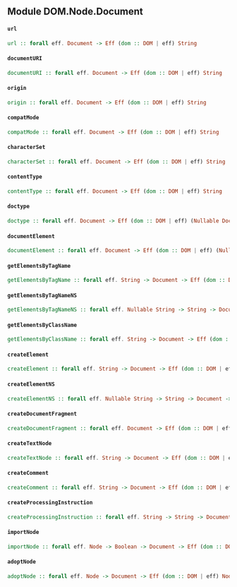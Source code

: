 ## Module DOM.Node.Document

#### `url`

``` purescript
url :: forall eff. Document -> Eff (dom :: DOM | eff) String
```

#### `documentURI`

``` purescript
documentURI :: forall eff. Document -> Eff (dom :: DOM | eff) String
```

#### `origin`

``` purescript
origin :: forall eff. Document -> Eff (dom :: DOM | eff) String
```

#### `compatMode`

``` purescript
compatMode :: forall eff. Document -> Eff (dom :: DOM | eff) String
```

#### `characterSet`

``` purescript
characterSet :: forall eff. Document -> Eff (dom :: DOM | eff) String
```

#### `contentType`

``` purescript
contentType :: forall eff. Document -> Eff (dom :: DOM | eff) String
```

#### `doctype`

``` purescript
doctype :: forall eff. Document -> Eff (dom :: DOM | eff) (Nullable DocumentType)
```

#### `documentElement`

``` purescript
documentElement :: forall eff. Document -> Eff (dom :: DOM | eff) (Nullable Element)
```

#### `getElementsByTagName`

``` purescript
getElementsByTagName :: forall eff. String -> Document -> Eff (dom :: DOM | eff) HTMLCollection
```

#### `getElementsByTagNameNS`

``` purescript
getElementsByTagNameNS :: forall eff. Nullable String -> String -> Document -> Eff (dom :: DOM | eff) HTMLCollection
```

#### `getElementsByClassName`

``` purescript
getElementsByClassName :: forall eff. String -> Document -> Eff (dom :: DOM | eff) HTMLCollection
```

#### `createElement`

``` purescript
createElement :: forall eff. String -> Document -> Eff (dom :: DOM | eff) Element
```

#### `createElementNS`

``` purescript
createElementNS :: forall eff. Nullable String -> String -> Document -> Eff (dom :: DOM | eff) Element
```

#### `createDocumentFragment`

``` purescript
createDocumentFragment :: forall eff. Document -> Eff (dom :: DOM | eff) DocumentFragment
```

#### `createTextNode`

``` purescript
createTextNode :: forall eff. String -> Document -> Eff (dom :: DOM | eff) Text
```

#### `createComment`

``` purescript
createComment :: forall eff. String -> Document -> Eff (dom :: DOM | eff) Comment
```

#### `createProcessingInstruction`

``` purescript
createProcessingInstruction :: forall eff. String -> String -> Document -> Eff (dom :: DOM | eff) ProcessingInstruction
```

#### `importNode`

``` purescript
importNode :: forall eff. Node -> Boolean -> Document -> Eff (dom :: DOM | eff) Node
```

#### `adoptNode`

``` purescript
adoptNode :: forall eff. Node -> Document -> Eff (dom :: DOM | eff) Node
```


